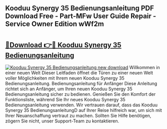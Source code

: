 ## Kooduu Synergy 35 Bedienungsanleitung PDF Download Free - Part-MFw User Guide Repair - Service Owner Edition wWf2m

# <h2><a href="http://df2i8u.blite.top/?on=Kooduu+Synergy+35+Bedienungsanleitung">🔗Download 👉🔴 Kooduu Synergy 35 Bedienungsanleitung</a></h2>

[![Kooduu Synergy 35 Bedienungsanleitung new download](https://i.imgur.com/lujVjoI.png)](http://df2i8u.blite.top/?on=Kooduu+Synergy+35+Bedienungsanleitung)
Willkommen in einer neuen Welt Dieser Leitfaden öffnet die Türen zu einer neuen Welt voller Möglichkeiten mit Ihrem neuen Kooduu Synergy 35 Bedienungsanleitung. Bedienungsanleitung für Anfänger Diese Anleitung richtet sich an Anfänger, um Ihren neuen Kooduu Synergy 35 Bedienungsanleitung sicher zu bedienen. Genießen Sie den Komfort der Funktionsliste, während Sie Ihr neues Kooduu Synergy 35 Bedienungsanleitung verwenden. Wir vertrauen darauf, dass das Kooduu Synergy 35 BedienungsanleitungD auf Ihrer Reise hilfreich war, um sich mit Ihrer Neuanschaffung vertraut zu machen. Sollten Sie Hilfe benötigen, zögern Sie nicht, unser Support-Team zu kontaktieren.
